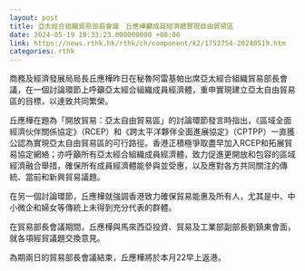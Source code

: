 ```yaml
---
layout: post
title: 亞太經合組織貿易部長會議　丘應樺籲成員經濟體實現自由貿易區
date: 2024-05-19 10:33:23.000000000 +08:00
link: https://news.rthk.hk/rthk/ch/component/k2/1753754-20240519.htm
categories: rthk
---
```


商務及經濟發展局局長丘應樺昨日在秘魯阿雷基帕出席亞太經合組織貿易部長會議，在一個討論環節上呼籲亞太經合組織成員經濟體，重申實現建立亞太自由貿易區的目標，以達致共同繁榮。
 
丘應樺在題為「開放貿易：亞太自由貿易區」的討論環節發言時指出，《區域全面經濟伙伴關係協定》（RCEP）和《跨太平洋夥伴全面進展協定》（CPTPP）一直獲公認為實現亞太自由貿易區的可行路徑。香港正積極爭取盡早加入RCEP和拓展貿易協定網絡；亦呼籲所有亞太經合組織成員經濟體，致力促進更開放和包容的區域經濟融合舉措，確保所有成員經濟體能參與並受惠，以及應對各方共同關注的傳統、當前和新興貿易議題。
 
在另一個討論環節，丘應樺就強調香港致力確保貿易能惠及所有人，尤其是中、中小微企和婦女等傳統上未得到充分代表的群體。
 
在貿易部長會議期間，丘應樺與馬來西亞投資、貿易及工業部副部長劉鎮東會面，就各項經貿議題交換意見。
 
為期兩日的貿易部長會議結束，丘應樺將於本月22早上返港。
